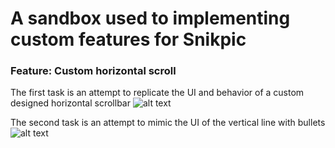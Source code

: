 # A sandbox used to implementing custom features for Snikpic

### Feature: Custom horizontal scroll

The first task is an attempt to replicate the UI and behavior of a custom designed horizontal scrollbar
![alt text](https://github.com/ratasorin/snikpic-features/blob/main/public/images/horizontal-drag-scroll.png)

The second task is an attempt to mimic the UI of the vertical line with bullets
![alt text](https://github.com/ratasorin/snikpic-features/blob/main/public/images/vertical-bulleted-bar.png)
